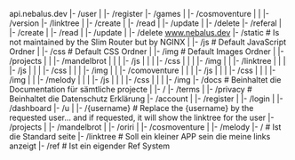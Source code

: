 api.nebalus.dev
  |- /user
  |    |- /register
  |- /games
  |    |- /cosmoventure
  |    |    |- /version
  |- /linktree
  |    |- /create
  |    |- /read
  |    |- /update
  |    |- /delete
  |- /referal
  |    |- /create
  |    |- /read
  |    |- /update
  |    |- /delete
www.nebalus.dev
  |- /static      # Is not maintained by the Slim Router but by NGINX
  |    |- /js			# Default JavaScript Ordner
  |    |- /css			# Default CSS Ordner
  |    |- /img			# Default Images Ordner
  |    |- /projects
  |    |    |- /mandelbrot
  |    |    |    |- /js
  |    |    |    |- /css
  |    |    |    |- /img
  |    |    |- /linktree
  |    |    |    |- /js
  |    |    |    |- /css
  |    |    |    |- /img
  |    |    |- /comoventure
  |    |    |    |- /js
  |    |    |    |- /css
  |    |    |    |- /img
  |    |    |- /melody
  |    |    |    |- /js
  |    |    |    |- /css
  |    |    |    |- /img
  |- /docs			# Beinhaltet die Documentation für sämtliche projecte
  |    |- /
  |- /terms
  |    |- /privacy		# Beinhaltet die Datenschutz Erklärung
  |- /account
  |    |- /register
  |    |- /login
  |    |- /dashboard
  |- /u
  |    |- /{username}   # Replace the {username} by the requested user... and if requested, it will show the linktree for the user
  |- /projects
  |    |- /mandelbrot
  |    |- /oriri
  |    |- /cosmoventure
  |    |- /melody
  |- / 			# Ist die Standard seite
  |- /linktree			# Soll ein kleiner APP sein die meine links anzeigt
  |- /ref			# Ist ein eigender Ref System
